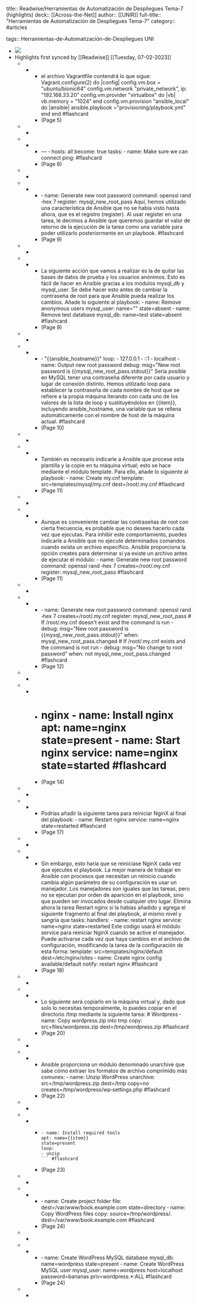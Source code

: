 title:: Readwise/Herramientas de Automatización de Despliegues Tema-7 (highlights)
deck:: [[Across-the-Net]]
author:: [[UNIR]]
full-title:: "Herramientas de Automatización de Despliegues Tema-7"
category:: #articles

tags:: Herramientas-de-Automatización-de-Despliegues UNI

- ![](https://readwise-assets.s3.amazonaws.com/media/uploaded_book_covers/profile_22942/07c80289-0eec-4d82-a65b-43554716fbac.jpg)
- Highlights first synced by [[Readwise]] [[Tuesday, 07-02-2023]]
	- -
		- el archivo Vagrantfile contendrá lo que sigue: Vagrant.configure(2) do |config| config.vm.box = "ubuntu/bionic64" config.vm.network "private_network", ip: "192.168.33.20" config.vm.provider "virtualbox" do |vb| vb.memory = "1024" end config.vm.provision "ansible_local" do |ansible| ansible.playbook ="provisioning/playbook.yml" end end #flashcard
		- (Page 5)
	- -
	- -
		- ‐‐‐ ‐ hosts: all become: true tasks: ‐ name: Make sure we can connect ping: #flashcard
		- (Page 6)
	- -
	- -
		- ‐ name: Generate new root password command: openssl rand ‐hex 7 register: mysql_new_root_pass Aquí, hemos utilizado una característica de Ansible que no se había visto hasta ahora, que es el registro (register). Al usar register en una tarea, le decimos a Ansible que queremos guardar el valor de retorno de la ejecución de la tarea como una variable para poder utilizarlo posteriormente en un playbook. #flashcard
		- (Page 9)
	- -
	- -
		- La siguiente acción que vamos a realizar es la de quitar las bases de datos de prueba y  los  usuarios  anónimos.  Esto  es  fácil  de  hacer  en  Ansible  gracias  a  los  módulos mysql_db y mysql_user. Se debe hacer esto antes de cambiar la contraseña de root para que Ansible pueda realizar los cambios. Añade lo siguiente al playbook: ‐ name: Remove anonymous users mysql_user: name="" state=absent ‐ name: Remove test database mysql_db: name=test state=absent #flashcard
		- (Page 9)
	- -
	- -
		- ‐ "{{ansible_hostname}}" loop: ‐ 127.0.0.1 ‐ ::1 ‐ localhost ‐ name: Output new root password debug: msg="New root password is {{mysql_new_root_pass.stdout}}" Sería posible en MySQL tener una contraseña diferente por cada usuario y lugar de conexión  distinto.  Hemos  utilizado  loop  para  establecer  la  contraseña  de  cada nombre  de  host  que  se  refiere  a  la  propia  máquina  iterando  con  cada  uno  de  los valores  de la lista  de loop  y  sustituyéndolos  en  {{item}}, incluyendo ansible_hostname, una variable que se rellena automáticamente con el nombre de host  de  la  máquina  actual. #flashcard
		- (Page 10)
	- -
	- -
		- También es necesario indicarle a Ansible que procese esta plantilla y la copie en tu máquina  virtual;  esto  se  hace  mediante  el  módulo  template.  Para  ello,  añade  lo siguiente al playbook: ‐ name: Create my.cnf template: src=templates/mysql/my.cnf dest=/root/.my.cnf #flashcard
		- (Page 11)
	- -
	- -
		- Aunque es conveniente cambiar las contraseñas de root con cierta frecuencia, es probable que no desees hacerlo cada vez que ejecutas. Para  inhibir  este  comportamiento,  puedes  indicarle  a  Ansible  que  no  ejecute determinados comandos cuando exista un archivo específico. Ansible proporciona la opción creates para determinar si ya existe un archivo antes de ejecutar el módulo: ‐ name: Generate new root password command: openssl rand ‐hex 7 creates=/root/.my.cnf register: mysql_new_root_pass #flashcard
		- (Page 11)
	- -
	- -
		- ‐ name: Generate new root password command: openssl rand ‐hex 7 creates=/root/.my.cnf register: mysql_new_root_pass # If /root/.my.cnf doesn't exist and the command is run - debug: msg="New root password is {{mysql_new_root_pass.stdout}}" when: mysql_new_root_pass.changed # If /root/.my.cnf exists and the command is not run - debug: msg="No change to root password" when: not mysql_new_root_pass.changed #flashcard
		- (Page 12)
	- -
	- -
		- # nginx ‐ name: Install nginx apt: name=nginx state=present ‐ name: Start nginx service: name=nginx state=started #flashcard
		- (Page 14)
	- -
	- -
		- Podrías añadir la siguiente tarea para reiniciar NginX al final del playbook: ‐ name: Restart nginx service: name=nginx state=restarted #flashcard
		- (Page 17)
	- -
	- -
		- Sin embargo, esto haría que se reiniciase NginX cada vez que ejecutes el playbook. La mejor manera de trabajar en Ansible con procesos que necesitan un reinicio cuando cambia algún parámetro de su configuración es usar un manejador. Los manejadores son iguales que las tareas, pero no se ejecutan por orden de aparición en el playbook, sino  que  pueden  ser  invocados  desde  cualquier  otro  lugar.  Elimina  ahora  la  tarea Restart  nginx  si  la  habías  añadido  y  agrega  el  siguiente  fragmento  al  final  del playbook, al mismo nivel y sangría que tasks: handlers: ‐ name: restart nginx service: name=nginx state=restarted Este  código  usará  el  módulo  service  para  reiniciar  NginX  cuando  se  active  el manejador.  Puede  activarse  cada  vez  que  haya  cambios  en  el  archivo  de configuración, modificando la tarea de la configuración de esta forma: template: src=templates/nginx/default dest=/etc/nginx/sites ‐ name: Create nginx config available/default notify: restart nginx #flashcard
		- (Page 18)
	- -
	- -
		- Lo  siguiente  será  copiarlo  en  la  máquina  virtual  y,  dado  que  solo  lo  necesitas temporalmente, lo puedes copiar en el directorio /tmp mediante la siguiente tarea: # Wordpress ‐ name: Copy wordpress.zip into tmp copy: src=files/wordpress.zip dest=/tmp/wordpress.zip #flashcard
		- (Page 20)
	- -
	- -
		- Ansible proporciona un módulo denominado unarchive que sabe cómo extraer los formatos de archivo comprimido más comunes: ‐ name: Unzip WordPress unarchive: src=/tmp/wordpress.zip dest=/tmp copy=no creates=/tmp/wordpress/wp‐settings.php #flashcard
		- (Page 22)
	- -
	- -
		- ```
		  ‐ name: Install required tools
		  apt: name={{item}}
		  state=present
		  loop:
		  ‐ unzip
		  ``` #flashcard
		- (Page 23)
	- -
	- -
		- ‐ name: Create project folder file: dest=/var/www/book.example.com state=directory ‐ name: Copy WordPress files copy: source=/tmp/wordpress/. dest=/var/www/book.example.com #flashcard
		- (Page 24)
	- -
	- -
		- ‐ name: Create WordPress MySQL database mysql_db: name=wordpress state=present ‐ name: Create WordPress MySQL user mysql_user: name=wordpress host=localhost password=bananas priv=wordpress.*:ALL #flashcard
		- (Page 24)
	- -
